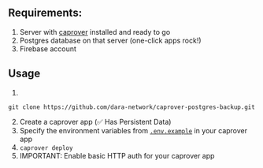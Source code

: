 ## Requirements:

1. Server with [caprover](https://caprover.com/) installed and ready to go
2. Postgres database on that server (one-click apps rock!)
3. Firebase account

## Usage

1. 
```
git clone https://github.com/dara-network/caprover-postgres-backup.git 
```
2. Create a caprover app (✅ Has Persistent Data)
3. Specify the environment variables from [`.env.example`](.env.example) in your caprover app
4. `caprover deploy`
5. IMPORTANT: Enable basic HTTP auth for your caprover app
